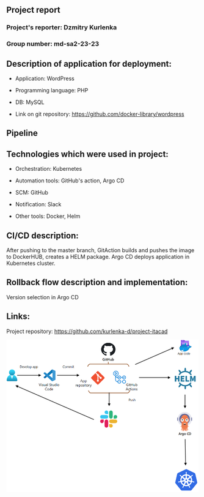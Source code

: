 ## Project report

### Project's reporter: Dzmitry Kurlenka

### Group number: md-sa2-23-23

## Description of application for deployment:

- Application: WordPress

- Programming language: PHP

- DB: MySQL 

- Link on git repository: https://github.com/docker-library/wordpress

## Pipeline

## Technologies which were used in project:

- Orchestration: 
Kubernetes

- Automation tools:
GitHub's action, Argo CD 

- SCM:
GitHub

- Notification:
Slack

- Other tools:
 Docker, Helm

## CI/CD description:
After pushing to the master branch, GitAction builds 
and pushes the image to DockerHUB, creates a HELM package.
Argo CD deploys application in Kubernetes cluster.

## Rollback flow description and implementation:

Version selection in Argo CD


## Links:

Project repository: https://github.com/kurlenka-d/project-itacad


![project_draw](project_image.png)

